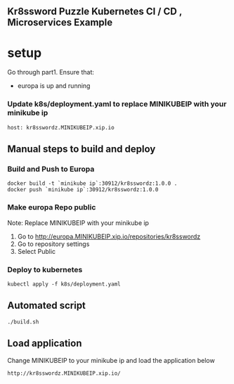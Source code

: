 ## Kr8ssword Puzzle Kubernetes CI / CD , Microservices Example

# setup
Go through part1. Ensure that:
 - europa is up and running

### Update k8s/deployment.yaml to replace MINIKUBEIP with your minikube ip
    host: kr8sswordz.MINIKUBEIP.xip.io

## Manual steps to build and deploy
### Build and Push to Europa
    docker build -t `minikube ip`:30912/kr8sswordz:1.0.0 .
    docker push `minikube ip`:30912/kr8sswordz:1.0.0

### Make europa Repo public
Note: Replace MINIKUBEIP with your minikube ip

1) Go to http://europa.MINIKUBEIP.xip.io/repositories/kr8sswordz
2) Go to repository settings 
3) Select Public

### Deploy to kubernetes
    kubectl apply -f k8s/deployment.yaml
        
## Automated script
    ./build.sh
    
## Load application
Change MINIKUBEIP to your minikube ip and load the application below

    http://kr8sswordz.MINIKUBEIP.xip.io/ 
